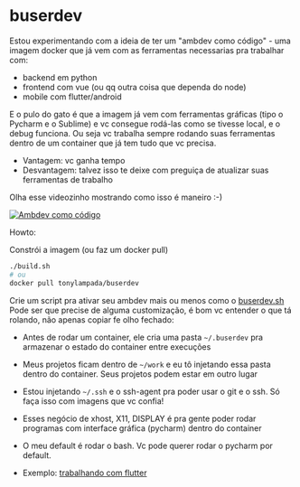 # buserdev

Estou experimentando com a ideia de ter um "ambdev como código" - uma imagem docker que já vem com as ferramentas necessarias pra trabalhar com:
* backend em python
* frontend com vue (ou qq outra coisa que dependa do node)
* mobile com flutter/android

E o pulo do gato é que a imagem já vem com ferramentas gráficas (tipo o Pycharm e o Sublime) e vc consegue rodá-las como se tivesse local, e o debug funciona. Ou seja vc trabalha sempre rodando suas ferramentas dentro de um container que já tem tudo que vc precisa.
* Vantagem: vc ganha tempo
* Desvantagem: talvez isso te deixe com preguiça de atualizar suas ferramentas de trabalho

Olha esse videozinho mostrando como isso é maneiro :-)

[![Ambdev como código](https://img.youtube.com/vi/oR9YbUcfWqI/0.jpg)](https://www.youtube.com/watch?v=oR9YbUcfWqI)

Howto:

Constrói a imagem (ou faz um docker pull)

```bash
./build.sh
# ou
docker pull tonylampada/buserdev
```

Crie um script pra ativar seu ambdev mais ou menos como o [buserdev.sh](buserdev.sh)
Pode ser que precise de alguma customização, é bom vc entender o que tá rolando, não apenas copiar fe olho fechado:

* Antes de rodar um container, ele cria uma pasta `~/.buserdev` pra armazenar o estado do container entre execuções
* Meus projetos ficam dentro de `~/work` e eu tô injetando essa pasta dentro do container. Seus projetos podem estar em outro lugar
* Estou injetando `~/.ssh` e o ssh-agent pra poder usar o git e o ssh. Só faça isso com imagens que vc confia!
* Esses negócio de xhost, X11, DISPLAY é pra gente poder rodar programas com interface gráfica (pycharm) dentro do container
* O meu default é rodar o bash. Vc pode querer rodar o pycharm por default.

* Exemplo: [trabalhando com flutter](README-flutter-howto.md)